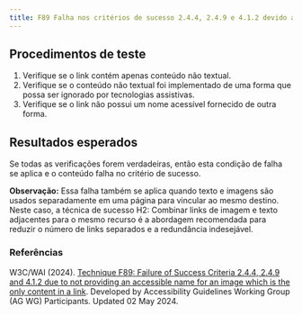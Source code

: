 ```yaml
---
title: F89 Falha nos critérios de sucesso 2.4.4, 2.4.9 e 4.1.2 devido ao não fornecimento de um nome acessível para uma imagem que é o único conteúdo de um link
---
```


## Procedimentos de teste

1. Verifique se o link contém apenas conteúdo não textual.
2. Verifique se o conteúdo não textual foi implementado de uma forma que possa ser ignorado por tecnologias assistivas.
3. Verifique se o link não possui um nome acessível fornecido de outra forma.

## Resultados esperados
Se todas as verificações forem verdadeiras, então esta condição de falha se aplica e o conteúdo falha no critério de sucesso.


**Observação:** Essa falha também se aplica quando texto e imagens são usados ​​separadamente em uma página para vincular ao mesmo destino. Neste caso, a técnica de sucesso H2: Combinar links de imagem e texto adjacentes para o mesmo recurso é a abordagem recomendada para reduzir o número de links separados e a redundância indesejável.

### Referências

W3C/WAI (2024). [Technique F89: Failure of Success Criteria 2.4.4, 2.4.9 and 4.1.2 due to not providing an accessible name for an image which is the only content in a link](https://www.w3.org/WAI/WCAG22/Techniques/failures/F89). Developed by Accessibility Guidelines Working Group (AG WG) Participants. Updated 02 May 2024.